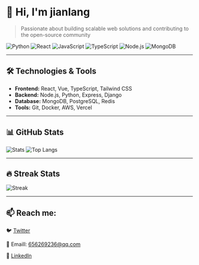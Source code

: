 # 👋 Hi, I'm jianlang

> Passionate about building scalable web solutions and contributing to the open-source community

![Python](https://img.shields.io/badge/Python-3776AB?style=for-the-badge&logo=python&logoColor=white)
![React](https://img.shields.io/badge/React-20232A?style=for-the-badge&logo=react&logoColor=61DAFB)
![JavaScript](https://img.shields.io/badge/JavaScript-F7DF1E?style=for-the-badge&logo=javascript&logoColor=black)
![TypeScript](https://img.shields.io/badge/TypeScript-007ACC?style=for-the-badge&logo=typescript&logoColor=white)
![Node.js](https://img.shields.io/badge/Node.js-339933?style=for-the-badge&logo=nodedotjs&logoColor=white)
![MongoDB](https://img.shields.io/badge/MongoDB-47A248?style=for-the-badge&logo=mongodb&logoColor=white)

---

## 🛠️ Technologies & Tools

- **Frontend:** React, Vue, TypeScript, Tailwind CSS
- **Backend:** Node.js, Python, Express, Django
- **Database:** MongoDB, PostgreSQL, Redis
- **Tools:** Git, Docker, AWS, Vercel

---

## 📊 GitHub Stats

![Stats](https://github-readme-stats.vercel.app/api?username=jianlang829&show_icons=true&theme=radical&hide_border=true&bg_color=0D1117)
![Top Langs](https://github-readme-stats.vercel.app/api/top-langs/?username=jianlang829&layout=compact&theme=radical&hide_border=true&bg_color=0D1117)

---

## 🔥 Streak Stats

![Streak](https://streak-stats.demolab.com?user=jianlang829&theme=radical)

---
## 📫 Reach me:

🐦 [Twitter](https://twitter.com/)

📧 Emaill: 656269236@qq.com

💼 [LinkedIn](https://linkedin.com/)
